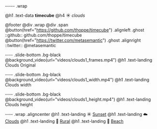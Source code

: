 ----- .wrap

@h1 .text-data **timecube**
@h4 :sunny: _clouds_


@footer
 @div .wrap @div .span
  @button(href="https://github.com/thoppe/timecube") .alignleft .ghost
   ::github:: github.com/thoppe/timecube
  @button(href="https://twitter.com/metasemantic") .ghost .alignright
   ::twitter:: @metasemantic 

---- .slide-bottom .bg-black
@background_video(url="videos/clouds1_frames.mp4")
@h1 .text-landing Clouds Original 

---- .slide-bottom .bg-black
@background_video(url="videos/clouds1_width.mp4")
@h1 .text-landing Clouds width

---- .slide-bottom .bg-black
@background_video(url="videos/clouds1_height.mp4")
@h1 .text-landing Clouds height

---- .wrap .aligncenter
@h1 .text-landing :sunny: [Sunset](sunset.html)
@h1 .text-landing :cloud: [Clouds](clouds.html)
@h1 .text-landing :leaves: [Rural](rural.html)
@h1 .text-landing :ocean: [Beach](beach.html)



